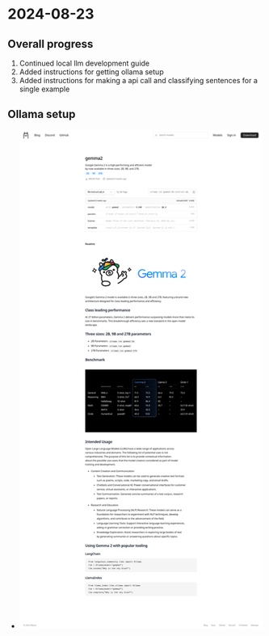 # 2024-08-23
## Overall progress
1. Continued local llm development guide
2. Added instructions for getting ollama setup
3. Added instructions for making a api call and classifying sentences for a single example

## Ollama setup
- ![](supporting_files/images/2024-08-23/20240822224535.png)